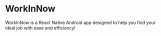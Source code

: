 # WorkInNow
WorkInNow is a React Native Android app designed to help you find your ideal job with ease and efficiency!
